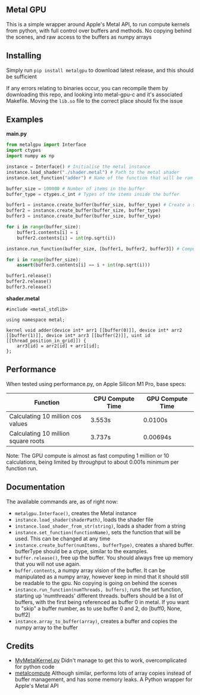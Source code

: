 ## Metal GPU

This is a simple wrapper around Apple's Metal API, to run compute kernels from python, with full control over buffers and methods. No copying behind the scenes, and raw access to the buffers as numpy arrays

## Installing
Simply run `pip install metalgpu` to download latest release, and this should be sufficient

If any errors relating to binaries occur, you can recompile them by downloading this repo, and looking into metal-gpu-c and it's associated Makefile. Moving the `lib.so` file to the correct place should fix the issue

## Examples

**main.py**
```python
from metalgpu import Interface
import ctypes
import numpy as np

instance = Interface() # Initialise the metal instance
instance.load_shader("./shader.metal") # Path to the metal shader
instance.set_function("adder") # Name of the function that will be ran (Can be changed at any time)

buffer_size = 100000 # Number of items in the buffer
buffer_type = ctypes.c_int # Types of the items inside the buffer

buffer1 = instance.create_buffer(buffer_size, buffer_type) # Create a shared gpu-cpu buffer.
buffer2 = instance.create_buffer(buffer_size, buffer_type)
buffer3 = instance.create_buffer(buffer_size, buffer_type)

for i in range(buffer_size):
    buffer1.contents[i] = i
    buffer2.contents[i] = int(np.sqrt(i))

instance.run_function(buffer_size, [buffer1, buffer2, buffer3]) # Computes i + int(sqrt(i))

for i in range(buffer_size):
    assert(buffer3.contents[i] == i + int(np.sqrt(i))) 

buffer1.release()
buffer2.release()
buffer3.release()
```
**shader.metal**
```
#include <metal_stdlib>

using namespace metal;

kernel void adder(device int* arr1 [[buffer(0)]], device int* arr2 [[buffer(1)]], device int* arr3 [[buffer(2)]], uint id [[thread_position_in_grid]]) {
    arr3[id] = arr2[id] + arr1[id];
};
```

## Performance
When tested using performance.py, on Apple Silicon M1 Pro, base specs:

| Function | CPU Compute Time | GPU Compute Time |
|---|---|---|
| Calculating 10 million cos values  | 3.553s  | 0.0100s |
| Calculating 10 million square roots  | 3.737s | 0.00694s |

Note: The GPU compute is almost as fast computing 1 million or 10 calculations, being limited by throughput to about 0.001s minimum per function run.
## Documentation

The available commands are, as of right now:
- `metalgpu.Interface()`, creates the Metal instance
- `instance.load_shader(shaderPath)`, loads the shader file
- `instance.load_shader_from_str(string)`, loads a shader from a string
- `instance.set_function(functionName)`, sets the function that will be used. This can be changed at any time
- `instance.create_buffer(numItems, bufferType)`, creates a shared buffer. bufferType should be a ctype, similar to the examples.
- `buffer.release()`, free up the buffer. You should always free up memory that you will not use again.
- `buffer.contents`, a numpy array vision of the buffer. It can be manipulated as a numpy array, however keep in mind that it should still be readable to the gpu. No copying is going on behind the scenes
- `instance.run_function(numThreads, buffers)`, runs the set function, starting up 'numthreads' different threads. buffers should be a list of buffers, with the first being referenced as buffer 0 in metal. If you want to "skip" a buffer number, as to use buffer 0 and 2, do [buff0, None, buff2]
- `instance.array_to_buffer(array)`, creates a buffer and copies the numpy array to the buffer

## Credits
- [MyMetalKernel.py](https://gist.github.com/alvinwan/f7bb0cdd26c018f40052f9944fc5c679/revisions) Didn't manage to get this to work, overcomplicated for python code
- [metalcompute](https://github.com/baldand/py-metal-compute) Although similar, performs lots of array copies instead of buffer management, and has some memory leaks. 
 A Python wrapper for Apple's Metal API
